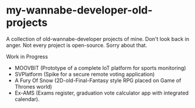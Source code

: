 # my-wannabe-developer-old-projects
A collection of old-wannabe-developer projects of mine. Don't look back in anger.
Not every project is open-source. Sorry about that.

Work in Progress

* MOOVBIT (Prototype of a complete IoT platform for sports monitoring)
* SVPlatform (Spike for a secure remote voting application)
* A Fury Of Snow (2D-old-Final-Fantasy style RPG placed on Game of Thrones world)
* Ex-AMS (Exams register, graduation vote calculator app with integrated calendar).
